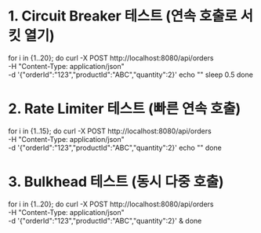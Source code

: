 # 1. Circuit Breaker 테스트 (연속 호출로 서킷 열기)
for i in {1..20}; do
curl -X POST http://localhost:8080/api/orders \
-H "Content-Type: application/json" \
-d '{"orderId":"123","productId":"ABC","quantity":2}'
echo ""
sleep 0.5
done

# 2. Rate Limiter 테스트 (빠른 연속 호출)
for i in {1..15}; do
curl -X POST http://localhost:8080/api/orders \
-H "Content-Type: application/json" \
-d '{"orderId":"123","productId":"ABC","quantity":2}'
echo ""
done

# 3. Bulkhead 테스트 (동시 다중 호출)
for i in {1..20}; do
curl -X POST http://localhost:8080/api/orders \
-H "Content-Type: application/json" \
-d '{"orderId":"123","productId":"ABC","quantity":2}' &
done